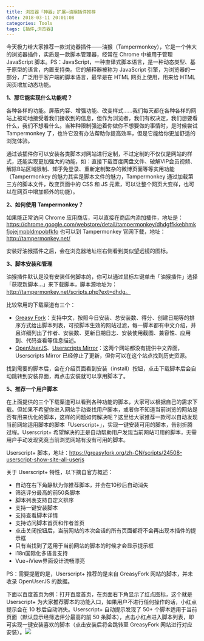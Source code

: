 ```yaml
---
title: 浏览器「神器」扩展—油猴插件推荐
date: 2018-03-11 20:01:08
categories: Tools
tags: [插件,浏览器] 
---
```


今天极力给大家推荐一款浏览器插件——油猴（Tampermonkey），它是一个伟大的浏览器插件，实质是一款脚本管理器，经常在 Chrome 中被用于管理 JavaScript 脚本。PS：JavaScript，一种直译式脚本语言，是一种动态类型、基于原型的语言，内置支持类。它的解释器被称为 JavaScript 引擎，为浏览器的一部分，广泛用于客户端的脚本语言，最早是在 HTML 网页上使用，用来给 HTML 网页增加动态功能。<!-- more --> 

**1、那它能实现什么功能呢？** 

各种各样的功能。屏蔽内容、增强功能、改变样式……我们每天都在各种各样的网站上被动地接受着我们接收到的信息，但作为浏览者，我们有权决定，我们想要看什么，我们不想看什么。当种种限制强迫着你做你不想要做的事情时，是时候尝试 Tampermonkey 了，也许它没有办法帮助你提高效率，但是它能给你更加舒适的浏览体验。

通过该插件你可以安装各类脚本对网站进行定制，不过定制的不仅仅是网站的样式，还能实现更加强大的功能，如：直接下载百度网盘文件、破解VIP会员视频、解除B站区域限制、知乎免登录、重新定制繁杂的微博页面等等实用功能（Tampermonkey 的魅力其实是脚本文件的魅力，Tampermonkey 通过加载第三方的脚本文件，改变页面中的 CSS 和 JS 元素，可以让整个网页大变样，也可以在网页中增加额外的功能）。

**2、如何使用 Tampermonkey？**

如果能正常访问 Chrome 应用商店，可以直接在商店内添加插件，地址是：https://chrome.google.com/webstore/detail/tampermonkey/dhdgffkkebhmkfjojejmpbldmpobfkfo 也可以到 Tampermonkey 官网下载，地址：http://tampermonkey.net/

安装好油猴插件之后，会在浏览器地址栏右侧看到类似望远镜的图标。

**3、脚本安装和管理** 

油猴插件默认是没有安装任何脚本的，你可以通过鼠标左键单击「油猴插件」选择「获取新脚本...」来下载脚本，脚本源地址为：http://tampermonkey.net/scripts.php?ext=dhdg。

比较常用的下载渠道有三个：

- [Greasy Fork](https://greasyfork.org/zh-CN)：支持中文，按照今日安装、总安装数、得分、创建日期等的排序方式给出脚本列表，可按脚本生效的网站过滤，每一脚本都有中文介绍，并且详细列出了作者、安装数、更新日期日志、安装使用截图、兼容性、应用到、代码查看等信息描述。
- [OpenUserJS](https://openuserjs.org/)、[Userscripts Mirror](https://userscripts-mirror.org/)：这两个网站都没有提供中文界面，Userscripts Mirror 已经停止了更新，但你可以在这个站点找到历史资源。

找到需要的脚本后，会在介绍页面看到安装（install）按钮，点击下载脚本后会自动跳转到安装界面，再点击安装就可以享用脚本了。

**5、推荐一个用户脚本**

在上面提供的三个下载渠道可以看到各种功能的脚本，大家可以根据自己的需求下载。但如果不希望你进入网站手动查找用户脚本，或者你不知道当前浏览的网站是否有用来优化的脚本，这样的问题如何解决呢？这里给大家推荐一款可以自动发现当前网站适用脚本的脚本「Userscript+」，实现一键安装可用的脚本，告别折腾过程。Userscript+ 希望解决的正是自动帮助用户发现当前网站可用的脚本，无需用户手动发现究竟当前浏览网站有没有可用的脚本。

Userscript+ 脚本，地址：https://greasyfork.org/zh-CN/scripts/24508-userscript-show-site-all-userjs

关于 Userscript+ 特性，以下摘自官方概述：

- 自动在右下角静默为你推荐脚本，并会在10秒后自动消失
- 筛选评分最高的前50条脚本
- 脚本列表支持自定义排序
- 支持一键安装脚本
- 支持查看脚本详情
- 支持访问脚本首页和作者首页
- 点击关闭按钮后，当前网站的本次会话的所有页面都将不会再出现本插件的提示框
- 只有当找到了适用于当前网站的脚本的时候才会显示提示框
- i18n国际化多语言支持
- Vue+iView界面设计流畅漂亮

PS：需要提醒的是，Userscript+ 推荐的是来自 GreasyFork 网站的脚本，并未收录 OpenUserJS 的数据。

下面以百度首页为例：打开百度首页，在页面右下角显示了红点图标，这个就是 Userscript+ 为大家推荐脚本的功能入口，如果用户不进行任何操作的话，小红点提示会在 10 秒后自动消失。Userscript+ 自动提示发现了 50+ 个脚本适用于当前页面（默认显示经筛选评分最高的前 50 条脚本），点击小红点进入脚本列表，即可实现一键安装喜欢的脚本（点击安装后将会跳转至 GreasyFork 网站进行对应安装）。![](https://img-1256179949.cos.ap-shanghai.myqcloud.com/blog/Baidu_Userscript+.jpg)